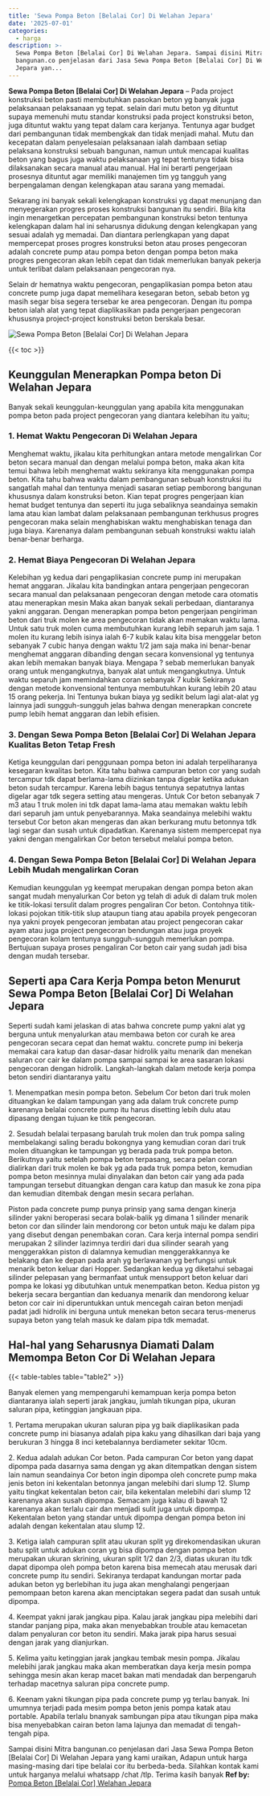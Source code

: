 ```yaml
---
title: 'Sewa Pompa Beton [Belalai Cor] Di Welahan Jepara'
date: '2025-07-01'
categories:
  - harga
description: >-
  Sewa Pompa Beton [Belalai Cor] Di Welahan Jepara. Sampai disini Mitra
  bangunan.co penjelasan dari Jasa Sewa Pompa Beton [Belalai Cor] Di Welahan
  Jepara yan...
---
```


**Sewa Pompa Beton \[Belalai Cor\] Di Welahan Jepara** – Pada project konstruksi beton pasti membutuhkan pasokan beton yg banyak juga pelaksanaan pelaksanaan yg tepat. selain dari mutu beton yg dituntut supaya memenuhi mutu standar konstruksi pada project konstruksi beton, juga dituntut waktu yang tepat dalam cara kerjanya. Tentunya agar budget dari pembangunan tidak membengkak dan tidak menjadi mahal. Mutu dan kecepatan dalam penyelesaian pelaksanaan ialah dambaan setiap pelaksana konstruksi sebuah bangunan, namun untuk mencapai kualitas beton yang bagus juga waktu pelaksanaan yg tepat tentunya tidak bisa dilaksanakan secara manual atau manual. Hal ini berarti pengerjaan prosesnya dituntut agar memiliki manajemen tim yg tangguh yang berpengalaman dengan kelengkapan atau sarana yang memadai.

Sekarang ini banyak sekali kelengkapan konstruksi yg dapat menunjang dan menyegerakan progres proses konstruksi bangunan itu sendiri. Bila kita ingin menargetkan percepatan pembangunan konstruksi beton tentunya kelengkapan dalam hal ini seharusnya didukung dengan kelengkapan yang sesuai adalah yg memadai. Dan diantara perlengkapan yang dapat mempercepat proses progres konstruksi beton atau proses pengecoran adalah concrete pump atau pompa beton dengan pompa beton maka progres pengecoran akan lebih cepat dan tidak memerlukan banyak pekerja untuk terlibat dalam pelaksanaan pengecoran nya.

Selain dr hematnya waktu pengecoran, pengaplikasian pompa beton atau concrete pump juga dapat memelihara kesegaran beton, sebab beton yg masih segar bisa segera tersebar ke area pengecoran. Dengan itu pompa beton ialah alat yang tepat diaplikasikan pada pengerjaan pengecoran khususnya project-project konstruksi beton berskala besar.

![Sewa Pompa Beton [Belalai Cor] Di Welahan Jepara](/images/sewa-concrete-pump-37.png)

{{< toc >}}

## Keunggulan Menerapkan Pompa beton Di Welahan Jepara

Banyak sekali keunggulan-keunggulan yang apabila kita menggunakan pompa beton pada project pengecoran yang diantara kelebihan itu yaitu;

### 1\. Hemat Waktu Pengecoran Di Welahan Jepara

Menghemat waktu, jikalau kita perhitungkan antara metode mengalirkan Cor beton secara manual dan dengan melalui pompa beton, maka akan kita temui bahwa lebih menghemat waktu sekiranya kita menggunakan pompa beton. Kita tahu bahwa waktu dalam pembangunan sebuah konstruksi itu sangatlah mahal dan tentunya menjadi sasaran setiap pemborong bangunan khususnya dalam konstruksi beton. Kian tepat progres pengerjaan kian hemat budget tentunya dan seperti itu juga sebaliknya seandainya semakin lama atau kian lambat dalam pelaksanaan pembangunan terkhusus progres pengecoran maka selain menghabiskan waktu menghabiskan tenaga dan juga biaya. Karenanya dalam pembangunan sebuah konstruksi waktu ialah benar-benar berharga.

### 2\. Hemat Biaya Pengecoran Di Welahan Jepara

Kelebihan yg kedua dari pengaplikasian concrete pump ini merupakan hemat anggaran. Jikalau kita bandingkan antara pengerjaan pengecoran secara manual dan pelaksanaan pengecoran dengan metode cara otomatis atau menerapkan mesin Maka akan banyak sekali perbedaan, diantaranya yakni anggaran. Dengan menerapkan pompa beton pengerjaan pengiriman beton dari truk molen ke area pengecoran tidak akan memakan waktu lama. Untuk satu truk molen cuma membutuhkan kurang lebih separuh jam saja. 1 molen itu kurang lebih isinya ialah 6-7 kubik kalau kita bisa menggelar beton sebanyak 7 cubic hanya dengan waktu 1/2 jam saja maka ini benar-benar menghemat anggaran dibanding dengan secara konvensional yg tentunya akan lebih memakan banyak biaya. Mengapa ? sebab memerlukan banyak orang untuk mengangkutnya, banyak alat untuk mengangkutnya. Untuk waktu separuh jam memindahkan coran sebanyak 7 kubik Sekiranya dengan metode konvensional tentunya membutuhkan kurang lebih 20 atau 15 orang pekerja. Ini Tentunya bukan biaya yg sedikit belum lagi alat-alat yg lainnya jadi sungguh-sungguh jelas bahwa dengan menerapkan concrete pump lebih hemat anggaran dan lebih efisien.

### 3\. Dengan Sewa Pompa Beton \[Belalai Cor\] Di Welahan Jepara Kualitas Beton Tetap Fresh

Ketiga keunggulan dari penggunaan pompa beton ini adalah terpeliharanya kesegaran kwalitas beton. Kita tahu bahwa campuran beton cor yang sudah tercampur tdk dapat berlama-lama diizinkan tanpa digelar ketika adukan beton sudah tercampur. Karena lebih bagus tentunya sepatutnya lantas digelar agar tdk segera setting atau mengeras. Untuk Cor beton sebanyak 7 m3 atau 1 truk molen ini tdk dapat lama-lama atau memakan waktu lebih dari separuh jam untuk penyebarannya. Maka seandainya melebihi waktu tersebut Cor beton akan mengeras dan akan berkurang mutu betonnya tdk lagi segar dan susah untuk dipadatkan. Karenanya sistem mempercepat nya yakni dengan mengalirkan Cor beton tersebut melalui pompa beton.

### 4\. Dengan Sewa Pompa Beton \[Belalai Cor\] Di Welahan Jepara Lebih Mudah mengalirkan Coran

Kemudian keunggulan yg keempat merupakan dengan pompa beton akan sangat mudah menyalurkan Cor beton yg telah di aduk di dalam truk molen ke titik-lokasi tersulit dalam progres pengaliran Cor beton. Contohnya titik-lokasi pojokan titik-titik slup ataupun tiang atau apabila proyek pengecoran nya yakni proyek pengecoran jembatan atau project pengecoran cakar ayam atau juga project pengecoran bendungan atau juga proyek pengecoran kolam tentunya sungguh-sungguh memerlukan pompa. Bertujuan supaya proses pengaliran Cor beton cair yang sudah jadi bisa dengan mudah tersebar.

## Seperti apa Cara Kerja Pompa beton Menurut Sewa Pompa Beton \[Belalai Cor\] Di Welahan Jepara

Seperti sudah kami jelaskan di atas bahwa concrete pump yakni alat yg berguna untuk menyalurkan atau membawa beton cor curah ke area pengecoran secara cepat dan hemat waktu. concrete pump ini bekerja memakai cara katup dan dasar-dasar hidrolik yaitu menarik dan menekan saluran cor cair ke dalam pompa sampai sampai ke area sasaran lokasi pengecoran dengan hidrolik. Langkah-langkah dalam metode kerja pompa beton sendiri diantaranya yaitu

1\. Menempatkan mesin pompa beton. Sebelum Cor beton dari truk molen dituangkan ke dalam tampungan yang ada dalam truk concrete pump karenanya belalai concrete pump itu harus disetting lebih dulu atau dipasang dengan tujuan ke titik pengecoran.

2\. Sesudah belalai terpasang barulah truk molen dan truk pompa saling membelakangi saling beradu bokongnya yang kemudian coran dari truk molen dituangkan ke tampungan yg berada pada truk pompa beton. Berikutnya yaitu setelah pompa beton terpasang, secara pelan coran dialirkan dari truk molen ke bak yg ada pada truk pompa beton, kemudian pompa beton mesinnya mulai dinyalakan dan beton cair yang ada pada tampungan tersebut dituangkan dengan cara katup dan masuk ke zona pipa dan kemudian ditembak dengan mesin secara perlahan.

Piston pada concrete pump punya prinsip yang sama dengan kinerja silinder yakni beroperasi secara bolak-balik yg dimana 1 silinder menarik beton cor dan silinder lain mendorong cor beton untuk maju ke dalam pipa yang disebut dengan penembakan coran. Cara kerja internal pompa sendiri merupakan 2 silinder lazimnya terdiri dari dua silinder searah yang menggerakkan piston di dalamnya kemudian menggerakkannya ke belakang dan ke depan pada arah yg berlawanan yg berfungsi untuk menarik beton keluar dari Hopper. Sedangkan kedua yg diketahui sebagai silinder pelepasan yang bermanfaat untuk mensupport beton keluar dari pompa ke lokasi yg dibutuhkan untuk menempatkan beton. Kedua piston yg bekerja secara bergantian dan keduanya menarik dan mendorong keluar beton cor cair ini diperuntukkan untuk mencegah cairan beton menjadi padat jadi hidrolik ini berguna untuk menekan beton secara terus-menerus supaya beton yang telah masuk ke dalam pipa tdk memadat.

## Hal-hal yang Seharusnya Diamati Dalam Memompa Beton Cor Di Welahan Jepara

{{< table-tables table="table2" >}}

Banyak elemen yang mempengaruhi kemampuan kerja pompa beton diantaranya ialah seperti jarak jangkau, jumlah tikungan pipa, ukuran saluran pipa, ketinggian jangkauan pipa.

1\. Pertama merupakan ukuran saluran pipa yg baik diaplikasikan pada concrete pump ini biasanya adalah pipa kaku yang dihasilkan dari baja yang berukuran 3 hingga 8 inci ketebalannya berdiameter sekitar 10cm.

2\. Kedua adalah adukan Cor beton. Pada campuran Cor beton yang dapat dipompa pada dasarnya sama dengan yg akan ditempatkan dengan sistem lain namun seandainya Cor beton ingin dipompa oleh concrete pump maka jenis beton ini kekentalan betonnya jangan melebihi dari slump 12. Slump yaitu tingkat kekentalan beton cair, bila kekentalan melebihi dari slump 12 karenanya akan susah dipompa. Semacam juga kalau di bawah 12 karenanya akan terlalu cair dan menjadi sulit juga untuk dipompa. Kekentalan beton yang standar untuk dipompa dengan pompa beton ini adalah dengan kekentalan atau slump 12.

3\. Ketiga ialah campuran split atau ukuran split yg direkomendasikan ukuran batu split untuk adukan coran yg bisa dipompa dengan pompa beton merupakan ukuran skrining, ukuran split 1/2 dan 2/3, diatas ukuran itu tdk dapat dipompa oleh pompa beton karena bisa memecah atau merusak dari concrete pump itu sendiri. Sekiranya terdapat kandungan mortar pada adukan beton yg berlebihan itu juga akan menghalangi pengerjaan pemompaan beton karena akan menciptakan segera padat dan susah untuk dipompa.

4\. Keempat yakni jarak jangkau pipa. Kalau jarak jangkau pipa melebihi dari standar panjang pipa, maka akan menyebabkan trouble atau kemacetan dalam penyaluran cor beton itu sendiri. Maka jarak pipa harus sesuai dengan jarak yang dianjurkan.

5\. Kelima yaitu ketinggian jarak jangkau tembak mesin pompa. Jikalau melebihi jarak jangkau maka akan memberatkan daya kerja mesin pompa sehingga mesin akan kerap macet bakan mati mendadak dan berpengaruh terhadap macetnya saluran pipa concrete pump.

6\. Keenam yakni tikungan pipa pada concrete pump yg terlau banyak. Ini umumnya terjadi pada mesim pompa beton jenis pompa katak atau portable. Apabila terlalu bnanyak sambungan pipa atau tikungan pipa maka bisa menyebabkan cairan beton lama lajunya dan memadat di tengah-tengah pipa.

Sampai disini Mitra bangunan.co penjelasan dari Jasa Sewa Pompa Beton \[Belalai Cor\] Di Welahan Jepara yang kami uraikan, Adapun untuk harga masing-masing dari tipe belalai cor itu berbeda-beda. Silahkan kontak kami untuk harganya melalui whatsapp /chat /tlp. Terima kasih banyak
**Ref by:** [Pompa Beton [Belalai Cor] Welahan Jepara](https://id.wikipedia.org/wiki/Pompa)
